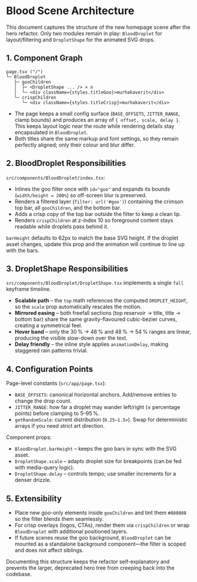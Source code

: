 # Blood Scene Architecture

This document captures the structure of the new homepage scene after the hero refactor. Only two modules remain in play: `BloodDroplet` for layout/filtering and `DropletShape` for the animated SVG drops.

## 1. Component Graph

```
page.tsx ("/")
└─ BloodDroplet
   ├─ gooChildren
   │  ├─ <DropletShape ... /> × n
   │  └─ <div className={styles.titleGoo}>murhakaverit</div>
   └─ crispChildren
      └─ <div className={styles.titleCrisp}>murhakaverit</div>
```

- The page keeps a small config surface (`BASE_OFFSETS`, `JITTER_RANGE`, clamp bounds) and produces an array of `{ offset, scale, delay }`. This keeps layout logic near the route while rendering details stay encapsulated in `BloodDroplet`.
- Both titles share the same markup and font settings, so they remain perfectly aligned; only their colour and blur differ.

## 2. BloodDroplet Responsibilities

`src/components/BloodDroplet/index.tsx`:

- Inlines the goo filter once with `id="goo"` and expands its bounds (`width/height = 200%`) so off-screen blur is preserved.
- Renders a filtered layer (`filter: url('#goo')`) containing the crimson top bar, all `gooChildren`, and the bottom bar.
- Adds a crisp copy of the top bar outside the filter to keep a clean lip.
- Renders `crispChildren` at z-index 10 so foreground content stays readable while droplets pass behind it.

`barHeight` defaults to 62px to match the base SVG height. If the droplet asset changes, update this prop and the animation will continue to line up with the bars.

## 3. DropletShape Responsibilities

`src/components/BloodDroplet/DropletShape.tsx` implements a single `fall` keyframe timeline.

- **Scalable path** – the `top` math references the computed `DROPLET_HEIGHT`, so the `scale` prop automatically rescales the motion.
- **Mirrored easing** – both freefall sections (top reservoir → title, title → bottom bar) share the same gravity-flavoured cubic-bezier curves, creating a symmetrical feel.
- **Hover band** – only the 30 % → 48 % and 48 % → 54 % ranges are linear, producing the visible slow-down over the text.
- **Delay friendly** – the inline style applies `animationDelay`, making staggered rain patterns trivial.

## 4. Configuration Points

Page-level constants (`src/app/page.tsx`):

- `BASE_OFFSETS`: canonical horizontal anchors. Add/remove entries to change the drop count.
- `JITTER_RANGE`: how far a droplet may wander left/right (± percentage points) before clamping to 5–95 %.
- `getRandomScale`: current distribution (`0.25–1.5×`). Swap for deterministic arrays if you need strict art direction.

Component props:

- `BloodDroplet.barHeight` – keeps the goo bars in sync with the SVG asset.
- `DropletShape.scale` – adapts droplet size for breakpoints (can be fed with media-query logic).
- `DropletShape.delay` – controls tempo; use smaller increments for a denser drizzle.

## 5. Extensibility

- Place new goo-only elements inside `gooChildren` and tint them `#880808` so the filter blends them seamlessly.
- For crisp overlays (logos, CTAs), render them via `crispChildren` or wrap `BloodDroplet` with additional positioned layers.
- If future scenes reuse the goo background, `BloodDroplet` can be mounted as a standalone background component—the filter is scoped and does not affect siblings.

Documenting this structure keeps the refactor self-explanatory and prevents the larger, deprecated hero tree from creeping back into the codebase.
